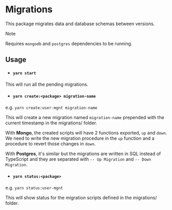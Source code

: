 # Migrations

This package migrates data and database schemas between versions.

> [!NOTE]
> Requires `mongodb` and `postgres` dependencies to be running.

## Usage

- #### `yarn start`

This will run all the pending migrations.

- #### `yarn create:<package> migration-name`

e.g. `yarn create:user-mgnt migration-name`

This will create a new migration named `migration-name` prepended with the current
timestamp in the migrations/<package> folder.

With **Mongo**, the created scripts will have 2 functions exported, `up` and
`down`. We need to write the new migration procedure in the `up` function and a
procedure to revert those changes in `down`.

With **Postgres**, it's similar but the migrations are written in SQL instead of TypeScript and they are separated with `-- Up Migration` and `-- Down Migration`.

- #### `yarn status:<package>`

e.g. `yarn status:user-mgnt`

This will show status for the migration scripts defined in the migrations/<package> folder.
